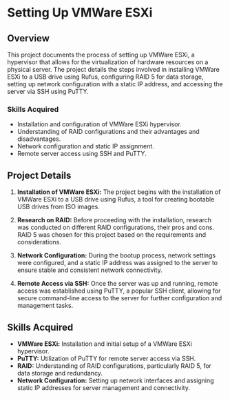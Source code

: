 # Setting Up VMWare ESXi

## Overview
This project documents the process of setting up VMWare ESXi, a hypervisor that allows for the virtualization of hardware resources on a physical server. The project details the steps involved in installing VMWare ESXi to a USB drive using Rufus, configuring RAID 5 for data storage, setting up network configuration with a static IP address, and accessing the server via SSH using PuTTY.

### Skills Acquired
- Installation and configuration of VMWare ESXi hypervisor.
- Understanding of RAID configurations and their advantages and disadvantages.
- Network configuration and static IP assignment.
- Remote server access using SSH and PuTTY.

## Project Details
1. **Installation of VMWare ESXi:** The project begins with the installation of VMWare ESXi to a USB drive using Rufus, a tool for creating bootable USB drives from ISO images.

2. **Research on RAID:** Before proceeding with the installation, research was conducted on different RAID configurations, their pros and cons. RAID 5 was chosen for this project based on the requirements and considerations.

3. **Network Configuration:** During the bootup process, network settings were configured, and a static IP address was assigned to the server to ensure stable and consistent network connectivity.

4. **Remote Access via SSH:** Once the server was up and running, remote access was established using PuTTY, a popular SSH client, allowing for secure command-line access to the server for further configuration and management tasks.

## Skills Acquired
- **VMWare ESXi:** Installation and initial setup of a VMWare ESXi hypervisor.
- **PuTTY:** Utilization of PuTTY for remote server access via SSH.
- **RAID:** Understanding of RAID configurations, particularly RAID 5, for data storage and redundancy.
- **Network Configuration:** Setting up network interfaces and assigning static IP addresses for server management and connectivity.
